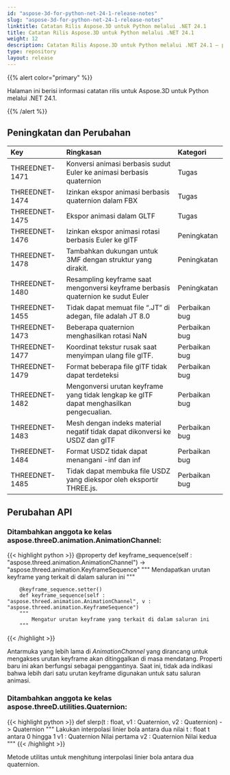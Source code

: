 ```yaml
---
id: "aspose-3d-for-python-net-24-1-release-notes"
slug: "aspose-3d-for-python-net-24-1-release-notes"
linktitle: Catatan Rilis Aspose.3D untuk Python melalui .NET 24.1
title: Catatan Rilis Aspose.3D untuk Python melalui .NET 24.1
weight: 12
description: Catatan Rilis Aspose.3D untuk Python melalui .NET 24.1 – pembaruan dan perbaikan terbaru.
type: repository
layout: release
---
```


{{% alert color="primary" %}}

Halaman ini berisi informasi catatan rilis untuk Aspose.3D untuk Python melalui .NET 24.1.

{{% /alert %}}
## **Peningkatan dan Perubahan**

|**Key**|**Ringkasan**|**Kategori**|
| :- | :- | :- |
| THREEDNET-1471 | Konversi animasi berbasis sudut Euler ke animasi berbasis quaternion | Tugas |
| THREEDNET-1474 | Izinkan ekspor animasi berbasis quaternion dalam FBX | Tugas |
| THREEDNET-1475 | Ekspor animasi dalam GLTF | Tugas |
| THREEDNET-1476 | Izinkan ekspor animasi rotasi berbasis Euler ke glTF | Peningkatan |
| THREEDNET-1478 | Tambahkan dukungan untuk 3MF dengan struktur yang dirakit. | Peningkatan |
| THREEDNET-1480 | Resampling keyframe saat mengonversi keyframe berbasis quaternion ke sudut Euler | Peningkatan |
| THREEDNET-1455 | Tidak dapat memuat file “.JT” di adegan, file adalah JT 8.0 | Perbaikan bug |
| THREEDNET-1473 | Beberapa quaternion menghasilkan rotasi NaN | Perbaikan bug |
| THREEDNET-1477 | Koordinat tekstur rusak saat menyimpan ulang file glTF. | Perbaikan bug |
| THREEDNET-1479 | Format beberapa file glTF tidak dapat terdeteksi | Perbaikan bug |
| THREEDNET-1482 | Mengonversi urutan keyframe yang tidak lengkap ke glTF dapat menghasilkan pengecualian. | Perbaikan bug |
| THREEDNET-1483 | Mesh dengan indeks material negatif tidak dapat dikonversi ke USDZ dan glTF | Perbaikan bug |
| THREEDNET-1484 | Format USDZ tidak dapat menangani -inf dan inf | Perbaikan bug |
| THREEDNET-1485 | Tidak dapat membuka file USDZ yang diekspor oleh eksportir THREE.js. | Perbaikan bug |


## Perubahan API ##

### Ditambahkan anggota ke kelas **aspose.threeD.animation.AnimationChannel**:

{{< highlight python >}}
        @property
        def keyframe_sequence(self : "aspose.threed.animation.AnimationChannel") -> "aspose.threed.animation.KeyframeSequence"
        """
            Mendapatkan urutan keyframe yang terkait di dalam saluran ini
        """

        @keyframe_sequence.setter()
        def keyframe_sequence(self : "aspose.threed.animation.AnimationChannel", v : "aspose.threed.animation.KeyframeSequence")
        """
            Mengatur urutan keyframe yang terkait di dalam saluran ini
        """

{{< /highlight >}}


Antarmuka yang lebih lama di *AnimationChannel* yang dirancang untuk mengakses urutan keyframe akan ditinggalkan di masa mendatang. Properti baru ini akan berfungsi sebagai penggantinya. Saat ini, tidak ada indikasi bahwa lebih dari satu urutan keyframe digunakan untuk satu saluran animasi.


### Ditambahkan anggota ke kelas **aspose.threeD.utilities.Quaternion**:

{{< highlight python >}}
        def slerp(t : float, v1 : Quaternion, v2 : Quaternion) -> Quaternion
        """
                Lakukan interpolasi linier bola antara dua nilai
                t : float
                        t antara 0 hingga 1
                v1 : Quaternion
                        Nilai pertama
                v2 : Quaternion
                        Nilai kedua
        """
{{< /highlight >}}

Metode utilitas untuk menghitung interpolasi linier bola antara dua quaternion.